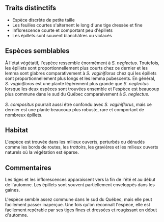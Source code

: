 
<!--

1-https://www.inaturalist.org/observations/195385470
8-https://www.inaturalist.org/observations/195385470
1-https://www.inaturalist.org/observations/195615685
6-https://www.inaturalist.org/observations/195385470
1-https://www.inaturalist.org/observations/195384247
9-https://www.inaturalist.org/observations/195384247
11-https://www.inaturalist.org/observations/195385470
1-https://www.inaturalist.org/observations/195712082

-->

## Traits distinctifs

- Espèce discrète de petite taille 
- Les feuilles courtes s'alternent le long d'une tige dressée et fine
- Inflorescence courte et comportant peu d'épillets
- Les épillets sont souvent blanchâtres ou violacés


## Espèces semblables

À l'état végétatif, l'espèce ressemble énormément à _S. neglectus_. Toutefois, les épillets sont proportionnellement plus courts chez ce dernier et les lemma sont glabres comparativement à _S. vaginiflorus_ chez qui les épillets sont proportionnellement plus longs et les lemma pubescents. En général, _S. vaginiflorus_ est une plante légèrement plus grande que _S. neglectus_ lorsque les deux espèces sont trouvées ensemble et l'espèce est beaucoup plus commune dans le sud du Québec comparaivement à _S. neglectus_. 
<br><br>
_S. compositus_ pourrait aussi être confondu avec _S. vaginiflorus_, mais ce dernier est une plante beaucoup plus robuste, rare et comportant de nombreux épillets.  

## Habitat

L'espèce est trouvée dans les milieux ouverts, perturbés ou dénudés comme les bords de routes, les trottoirs, les gravières et les milieux ouverts naturels où la végétation est éparse.

## Commentaires

Les tiges et les inflorescences apparaissent vers la fin de l'été et au début de l'automne. Les épillets sont souvent partiellement enveloppés dans les gaines. 

L'espèce semble assez commune dans le sud du Québec, mais elle peut facilement passer inaperçue. Une fois qu'on reconnaît l'espèce, elle est facilement repérable par ses tiges fines et dressées et rougissant en début d'automne. 


